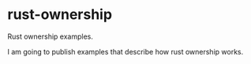 # rust-ownership
Rust ownership examples. 

I am going to publish examples that describe how rust ownership works.

